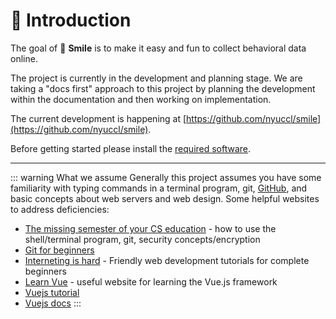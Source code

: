 # :wave: Introduction

The goal of 🫠 **Smile** is to make it easy and fun to collect behavioral data online.

The project is currently in the development and planning stage. We are taking a "docs first" approach to this project by planning the development within the documentation and then working on implementation. 

The current development is happening at [https://github.com/nyuccl/smile](https://github.com/nyuccl/smile).

Before getting started please install the [required software](/requirements).

--- 

::: warning What we assume
Generally this project assumes you have some familiarity with typing commands in a terminal program, git, [GitHub](https://github.com), and basic concepts about web servers and web design.  Some helpful websites to address deficiencies:

- [The missing semester of your CS education](https://missing.csail.mit.edu) - how to use the shell/terminal program, git, security concepts/encryption
- [Git for beginners](https://medium.com/dwarsoft/git-for-beginners-part-i-basic-git-concepts-a7beb5a136d)
- [Interneting is hard](https://www.internetingishard.com) - Friendly web development tutorials for complete beginners
- [Learn Vue](https://learnvue.co) - useful website for learning the Vue.js framework
- [Vuejs tutorial](https://vuejs.org/tutorial/#step-1) 
- [Vuejs docs](https://vuejs.org/guide/introduction.html)
:::
